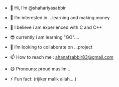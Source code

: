 - 👋 Hi, I’m @shahariyasabbir
- 👀 I’m interested in ...learning and making money
- 🌱 I believe i am experienced with C and C++
- 😎 currently i am learning "GO"....
  
- 💞️ I’m looking to collaborate on ...project
- 📫 How to reach me : ahanafsabbir83@gmail.com
- 😄 Pronouns: proud muslim ..
- ⚡ Fun fact: (rijiker malik allah....)

<!---
shahariyasabbir/shahariyasabbir is a ✨ special ✨ repository because its `README.md` (this file) appears on your GitHub profile.
You can click the Preview link to take a look at your changes.
--->
